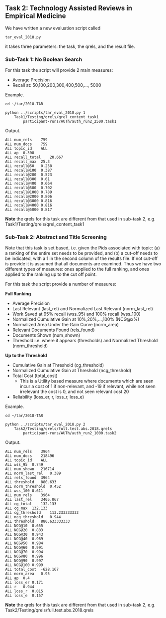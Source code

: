 ## Task 2: Technology Assisted Reviews in Empirical Medicine

We have written a new evaluation script called

```
tar_eval_2018.py
```
it takes three parameters: the task, the qrels, and the result file.

### Sub-Task 1: No Boolean Search
For this task the script will provide 2 main measures:
- Average Precision
- Recall at: 50,100,200,300,400,500,..., 5000

Example.

```
cd ~/tar/2018-TAR

python ../scripts/tar_eval_2018.py 1
    Task1/Testing/qrels/qrel_content_task1
        participant-runs/AUTh/auth_run2_2500.task1

```


Output.

```
ALL	num_rels	759
ALL	num_docs	759
ALL	topic_id	ALL
ALL	ap	0.308
ALL	recall_total	20.667
ALL	recall_max	25.3
ALL	recall@50	0.258
ALL	recall@100	0.387
ALL	recall@200	0.523
ALL	recall@300	0.61
ALL	recall@400	0.664
ALL	recall@500	0.702
ALL	recall@1000	0.789
ALL	recall@2000	0.806
ALL	recall@3000	0.816
ALL	recall@4000	0.816
ALL	recall@5000	0.817
```


**Note** the qrels for this task are different from that used in sub-task 2, e.g. Task1/Testing/qrels/qrel_content_task1


### Sub-Task 2: Abstract and Title Screening
Note that this task is set based, i.e. given the Pids associated with
topic: (a) a ranking of the entire set needs to be provided, and
 (b) a cut-off needs to be indicated,
  with a 1 in the second column of the results file. If not cut-off
  is provide it is assumed that all documents are examined.
  Thus we have two different types of measures:
   ones applied to the full ranking,
  and ones applied to the ranking up to the cut off point.


For this task the script provide a number of measures:

**Full Ranking**
- Average Precision
- Last Relevant (last_rel) and Normalized Last Relevant (norm_last_rel)
- Work Saved at 95% recall (wss_95) and 100% recall (wss_100)
- Normalized Cumulative Gain at 10%,20%,...,100% (NCG@x%)
- Normalized Area Under the Gain Curve (norm_area)
- Relevant Documents Found (rels_found)
- Documents Shown (num_shown)
- Threshold i.e. where it appears (thresholds) and Normalized Threshold (norm_threshold)

**Up to the Threshold**
- Cumulative Gain at Threshold (cg_threshold)
- Normalized Cumulative Gain at Threshold (ncg_threshold)
- Total Cost (total_cost)
    - This is a Utility based measure where documents which are seen incur a cost of 1 if non-relevant, and -19 if relevant, while not seen irrelevant the cost is 0, and not seen relevant cost 20
- Reliability (loss_er, r, loss_r, loss_e)


Example.

```
cd ~/tar/2018-TAR

python ../scripts/tar_eval_2018.py 2
    Task2/Testing/qrels/full.test.abs.2018.qrels
        participant-runs/AUTh/auth_run2_1000.task2

```

Output.

```
ALL	num_rels	3964
ALL	num_docs	218496
ALL	topic_id	ALL
ALL	wss_95	0.749
ALL	num_shown	216714
ALL	norm_last_rel	0.389
ALL	rels_found	3964
ALL	threshold	880.633
ALL	norm_threshold	0.452
ALL	wss_100	0.611
ALL	num_rels	3964
ALL	last_rel	3405.067
ALL	cg_total	132.133
ALL	cg_max	132.133
ALL	cg_threshold	113.233333333
ALL	ncg_threshold	0.944
ALL	threshold	880.633333333
ALL	NCG@10	0.655
ALL	NCG@20	0.883
ALL	NCG@30	0.943
ALL	NCG@40	0.969
ALL	NCG@50	0.984
ALL	NCG@60	0.991
ALL	NCG@70	0.994
ALL	NCG@80	0.996
ALL	NCG@90	0.997
ALL	NCG@100	0.999
ALL	total_cost	-628.167
ALL	norm_area	0.95
ALL	ap	0.4
ALL	loss_er	0.171
ALL	r	0.944
ALL	loss_r	0.015
ALL	loss_e	0.157
```

**Note** the qrels for this task are different from that used in sub-task 2, e.g. Task2/Testing/qrels/full.test.abs.2018.qrels

